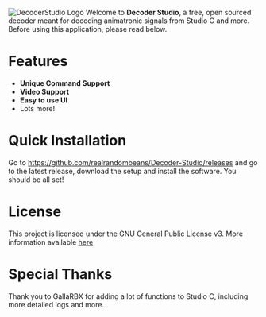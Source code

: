 ![DecoderStudio Logo](Media/banner.png)
Welcome to **Decoder Studio**, a free, open sourced decoder meant for decoding animatronic signals from Studio C and more. Before using this application, please read below.
# Features
- **Unique Command Support**
- **Video Support**
- **Easy to use UI**
- Lots more!
# Quick Installation
Go to https://github.com/realrandombeans/Decoder-Studio/releases and go to the latest release, download the setup and install the software. You should be all set!
# License
This project is licensed under the GNU General Public License v3. More information available [here](LICENSE)
# Special Thanks
Thank you to GallaRBX for adding a lot of functions to Studio C, including more detailed logs and more.
